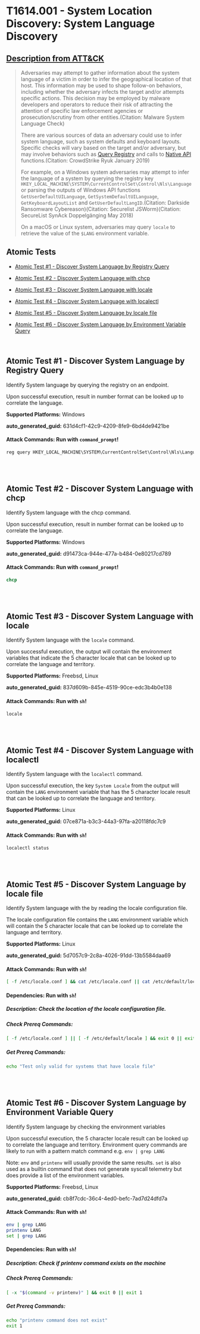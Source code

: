 # T1614.001 - System Location Discovery: System Language Discovery
## [Description from ATT&CK](https://attack.mitre.org/techniques/T1614/001)
<blockquote>Adversaries may attempt to gather information about the system language of a victim in order to infer the geographical location of that host. This information may be used to shape follow-on behaviors, including whether the adversary infects the target and/or attempts specific actions. This decision may be employed by malware developers and operators to reduce their risk of attracting the attention of specific law enforcement agencies or prosecution/scrutiny from other entities.(Citation: Malware System Language Check)

There are various sources of data an adversary could use to infer system language, such as system defaults and keyboard layouts. Specific checks will vary based on the target and/or adversary, but may involve behaviors such as [Query Registry](https://attack.mitre.org/techniques/T1012) and calls to [Native API](https://attack.mitre.org/techniques/T1106) functions.(Citation: CrowdStrike Ryuk January 2019) 

For example, on a Windows system adversaries may attempt to infer the language of a system by querying the registry key <code>HKEY_LOCAL_MACHINE\SYSTEM\CurrentControlSet\Control\Nls\Language</code> or parsing the outputs of Windows API functions <code>GetUserDefaultUILanguage</code>, <code>GetSystemDefaultUILanguage</code>, <code>GetKeyboardLayoutList</code> and <code>GetUserDefaultLangID</code>.(Citation: Darkside Ransomware Cybereason)(Citation: Securelist JSWorm)(Citation: SecureList SynAck Doppelgänging May 2018)

On a macOS or Linux system, adversaries may query <code>locale</code> to retrieve the value of the <code>$LANG</code> environment variable.</blockquote>

## Atomic Tests

- [Atomic Test #1 - Discover System Language by Registry Query](#atomic-test-1---discover-system-language-by-registry-query)

- [Atomic Test #2 - Discover System Language with chcp](#atomic-test-2---discover-system-language-with-chcp)

- [Atomic Test #3 - Discover System Language with locale](#atomic-test-3---discover-system-language-with-locale)

- [Atomic Test #4 - Discover System Language with localectl](#atomic-test-4---discover-system-language-with-localectl)

- [Atomic Test #5 - Discover System Language by locale file](#atomic-test-5---discover-system-language-by-locale-file)

- [Atomic Test #6 - Discover System Language by Environment Variable Query](#atomic-test-6---discover-system-language-by-environment-variable-query)


<br/>

## Atomic Test #1 - Discover System Language by Registry Query
Identify System language by querying the registry on an endpoint. 

Upon successful execution, result in number format can be looked up to correlate the language.

**Supported Platforms:** Windows


**auto_generated_guid:** 631d4cf1-42c9-4209-8fe9-6bd4de9421be






#### Attack Commands: Run with `command_prompt`! 


```cmd
reg query HKEY_LOCAL_MACHINE\SYSTEM\CurrentControlSet\Control\Nls\Language
```






<br/>
<br/>

## Atomic Test #2 - Discover System Language with chcp
Identify System language with the chcp command.

Upon successful execution, result in number format can be looked up to correlate the language.

**Supported Platforms:** Windows


**auto_generated_guid:** d91473ca-944e-477a-b484-0e80217cd789






#### Attack Commands: Run with `command_prompt`! 


```cmd
chcp
```






<br/>
<br/>

## Atomic Test #3 - Discover System Language with locale
Identify System language with the `locale` command.

Upon successful execution, the output will contain the environment variables that indicate
the 5 character locale that can be looked up to correlate the language and territory.

**Supported Platforms:** Freebsd, Linux


**auto_generated_guid:** 837d609b-845e-4519-90ce-edc3b4b0e138






#### Attack Commands: Run with `sh`! 


```sh
locale
```






<br/>
<br/>

## Atomic Test #4 - Discover System Language with localectl
Identify System language with the `localectl` command.

Upon successful execution, the key `System Locale` from the output will contain the
`LANG` environment variable that has the 5 character locale result that can be looked
up to correlate the language and territory.

**Supported Platforms:** Linux


**auto_generated_guid:** 07ce871a-b3c3-44a3-97fa-a20118fdc7c9






#### Attack Commands: Run with `sh`! 


```sh
localectl status
```






<br/>
<br/>

## Atomic Test #5 - Discover System Language by locale file
Identify System language with the by reading the locale configuration file.

The locale configuration file contains the `LANG` environment variable which
will contain the 5 character locale that can be looked up to correlate the
language and territory.

**Supported Platforms:** Linux


**auto_generated_guid:** 5d7057c9-2c8a-4026-91dd-13b5584daa69






#### Attack Commands: Run with `sh`! 


```sh
[ -f /etc/locale.conf ] && cat /etc/locale.conf || cat /etc/default/locale
```




#### Dependencies:  Run with `sh`!
##### Description: Check the location of the locale configuration file.
##### Check Prereq Commands:
```sh
[ -f /etc/locale.conf ] || [ -f /etc/default/locale ] && exit 0 || exit 1
```
##### Get Prereq Commands:
```sh
echo "Test only valid for systems that have locale file"
```




<br/>
<br/>

## Atomic Test #6 - Discover System Language by Environment Variable Query
Identify System language by checking the environment variables

Upon successful execution, the 5 character locale result can be looked up to
correlate the language and territory. Environment query commands are likely
to run with a pattern match command e.g. `env | grep LANG`

Note: `env` and `printenv` will usually provide the same results. `set` is
also used as a builtin command that does not generate syscall telemetry but
does provide a list of the environment variables.

**Supported Platforms:** Freebsd, Linux


**auto_generated_guid:** cb8f7cdc-36c4-4ed0-befc-7ad7d24dfd7a






#### Attack Commands: Run with `sh`! 


```sh
env | grep LANG
printenv LANG
set | grep LANG
```




#### Dependencies:  Run with `sh`!
##### Description: Check if printenv command exists on the machine
##### Check Prereq Commands:
```sh
[ -x "$(command -v printenv)" ] && exit 0 || exit 1
```
##### Get Prereq Commands:
```sh
echo "printenv command does not exist"
exit 1
```




<br/>

